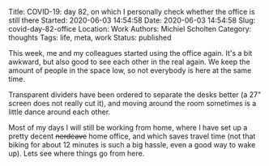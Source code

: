 Title: COVID-19: day 82, on which I personally check whether the office is still there
Started: 2020-06-03 14:54:58
Date: 2020-06-03 14:54:58
Slug: covid-day-82-office
Location: Work
Authors: Michiel Scholten
Category: thoughts
Tags: life, meta, work
Status: published

This week, me and my colleagues started using the office again. It's a bit awkward, but also good to see each other in the real again. We keep the amount of people in the space low, so not everybody is here at the same time.

Transparent dividers have been ordered to separate the desks better (a 27" screen does not really cut it), and moving around the room sometimes is a little dance around each other.

Most of my days I will still be working from home, where I have set up a pretty decent ~~nerdcave~~ home office, and which saves travel time (not that biking for about 12 minutes is such a big hassle, even a good way to wake up). Lets see where things go from here.
